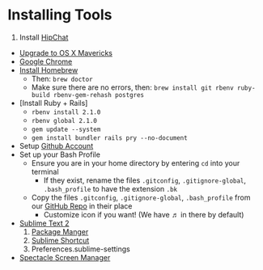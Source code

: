 # Installing Tools

1. Install [HipChat][hipchat]
* [Upgrade to OS X Mavericks][osx]
* [Google Chrome][chrome]
* [Install Homebrew][brew]
	* Then: `brew doctor` 
	* Make sure there are no errors, then: `brew install git rbenv ruby-build rbenv-gem-rehash postgres`
* [Install Ruby + Rails]
	* `rbenv install 2.1.0`
	* `rbenv global 2.1.0`
	* `gem update --system`
	* `gem install bundler rails pry --no-document`
* Setup [Github Account][github]
* Set up your Bash Profile
  * Ensure you are in your home directory by entering `cd` into your terminal
	* If they exist, rename the files `.gitconfig`, `.gitignore-global`, `.bash_profile` to have the extension `.bk`
  * Copy the files `.gitconfig`, `.gitignore-global`, `.bash_profile` from our [GitHub Repo][dotfiles] in their place
	* Customize icon if you want! (We have ♬ in there by default)
* [Sublime Text 2][subl]
    1. [Package Manger][pkg]
    2. [Sublime Shortcut][shortcut]
    3. Preferences.sublime-settings
* [Spectacle Screen Manager][spectacle]

[brew]:     http://brew.sh/
[chrome]:   https://www.google.com/intl/en/chrome/browser/
[dotfiles]: ../installfest/dotfiles
[gconfig]:  http://git-scm.com/book/en/Customizing-Git-Git-Configuration
[gignore]:  https://help.github.com/articles/ignoring-files
[github]:   https://github.com/
[osx]:      http://www.apple.com/osx/
[pkg]:      http://wbond.net/sublime_packages/package_control/installation
[rbenc]:    https://github.com/sstephenson/rbenv
[shortcut]: https://gist.github.com/artero/1236170
[subl]:     http://www.sublimetext.com/
[hipchat]:  https://www.hipchat.com/mac
[rbenv]:    https://github.com/sstephenson/rbenv
[spectacle]: http://spectacleapp.com/
